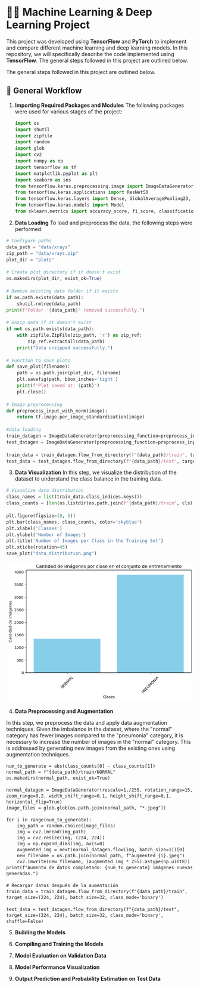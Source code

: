 # 🧑‍🔬 Machine Learning & Deep Learning Project  

  This project was developed using **TensorFlow** and **PyTorch** to implement and compare different machine learning and deep learning models. In this repository, we will specifically describe the code implemented using **TensorFlow**. The general steps followed in this project are outlined below.  

  The general steps followed in this project are outlined below.  

## 📌 General Workflow  

1. **Importing Required Packages and Modules**
   The following packages were used for various stages of the project:
   ```python
   import os
   import shutil
   import zipfile
   import random
   import glob
   import cv2
   import numpy as np
   import tensorflow as tf
   import matplotlib.pyplot as plt
   import seaborn as sns
   from tensorflow.keras.preprocessing.image import ImageDataGenerator
   from tensorflow.keras.applications import ResNet50
   from tensorflow.keras.layers import Dense, GlobalAveragePooling2D, Dropout
   from tensorflow.keras.models import Model
   from sklearn.metrics import accuracy_score, f1_score, classification_report, confusion_matrix

3. **Data Loading**
To load and preprocess the data, the following steps were performed:
```python
# Configure paths
data_path = "data/xrays"
zip_path = "data/xrays.zip"
plot_dir = "plots"

# Create plot directory if it doesn't exist
os.makedirs(plot_dir, exist_ok=True)

# Remove existing data folder if it exists
if os.path.exists(data_path):
    shutil.rmtree(data_path)
print(f"Folder '{data_path}' removed successfully.")

# Unzip data if it doesn't exist
if not os.path.exists(data_path):
    with zipfile.ZipFile(zip_path, 'r') as zip_ref:
        zip_ref.extractall(data_path)
    print("Data unzipped successfully.")

# Function to save plots
def save_plot(filename):
    path = os.path.join(plot_dir, filename)
    plt.savefig(path, bbox_inches='tight')
    print(f"Plot saved at: {path}")
    plt.close()

# Image preprocessing
def preprocess_input_with_norm(image):
    return tf.image.per_image_standardization(image)

#data loading
train_datagen = ImageDataGenerator(preprocessing_function=preprocess_input_with_norm)
test_datagen = ImageDataGenerator(preprocessing_function=preprocess_input_with_norm)

train_data = train_datagen.flow_from_directory(f"{data_path}/train", target_size=(224, 224), batch_size=32, class_mode='binary')
test_data = test_datagen.flow_from_directory(f"{data_path}/test", target_size=(224, 224), batch_size=32, class_mode='binary', shuffle=False)

```

3. **Data Visualization**
In this step, we visualize the distribution of the dataset to understand the class balance in the training data.

```python
# Visualize data distribution
class_names = list(train_data.class_indices.keys())
class_counts = [len(os.listdir(os.path.join(f"{data_path}/train", cls))) for cls in class_names]

plt.figure(figsize=(8, 5))
plt.bar(class_names, class_counts, color='skyblue')
plt.xlabel('Classes')
plt.ylabel('Number of Images')
plt.title('Number of Images per Class in the Training Set')
plt.xticks(rotation=45)
save_plot("data_distribution.png")
```
![Data Distribution Plot](plots/data_distribution.png)


4. **Data Preprocessing and Augmentation**

In this step, we preprocess the data and apply data augmentation techniques. Given the imbalance in the dataset, where the "normal" category has fewer images compared to the "pneumonia" category, it is necessary to increase the number of images in the "normal" category. This is addressed by generating new images from the existing ones using augmentation techniques.

```
num_to_generate = abs(class_counts[0] - class_counts[1])
normal_path = f"{data_path}/train/NORMAL"
os.makedirs(normal_path, exist_ok=True)

normal_datagen = ImageDataGenerator(rescale=1./255, rotation_range=15, zoom_range=0.2, width_shift_range=0.1, height_shift_range=0.1, horizontal_flip=True)
image_files = glob.glob(os.path.join(normal_path, "*.jpeg"))

for i in range(num_to_generate):
    img_path = random.choice(image_files)
    img = cv2.imread(img_path)
    img = cv2.resize(img, (224, 224))
    img = np.expand_dims(img, axis=0)
    augmented_img = next(normal_datagen.flow(img, batch_size=1))[0]
    new_filename = os.path.join(normal_path, f"augmented_{i}.jpeg")
    cv2.imwrite(new_filename, (augmented_img * 255).astype(np.uint8))
print(f"Aumento de datos completado: {num_to_generate} imágenes nuevas generadas.")

# Recargar datos después de la aumentación
train_data = train_datagen.flow_from_directory(f"{data_path}/train", target_size=(224, 224), batch_size=32, class_mode='binary')

test_data = test_datagen.flow_from_directory(f"{data_path}/test", target_size=(224, 224), batch_size=32, class_mode='binary', shuffle=False)
```
5. **Building the Models**
  
7. **Compiling and Training the Models**  
8. **Model Evaluation on Validation Data**  
9. **Model Performance Visualization**  
10. **Output Prediction and Probability Estimation on Test Data**  

